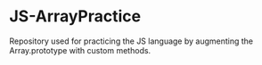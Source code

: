 # JS-ArrayPractice
Repository used for practicing the JS language by augmenting the Array.prototype with custom methods.
